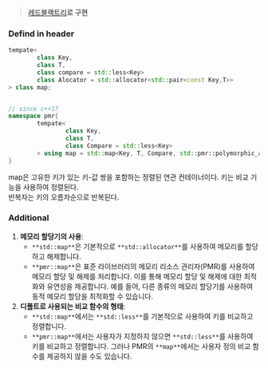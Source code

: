 > [레드블랙트리](https://zeddios.tistory.com/237)**로 구현**

  

### Defind in header

```C++
tempate<
		class Key,
		class T,
		class compare = std::less<Key>
		class Alocator = std::allocator<std::pair<const Key,T>>
> class map;


// since c++17
namespace pmr{
		tempate<
				class Key,
				class T,
				class Compare = std::less<Key>
		> using map = std::map<Key, T, Compare, std::pmr::polymorphic_allocator<std::pair<const Key, T>>>;
}
```

  

map은 고유한 키가 있는 키-값 쌍을 포함하는 정렬된 연관 컨테이너이다. 키는 비교 기능을 사용하여 정렬된다.  
반복자는 키의 오름차순으로 반복된다.  

  

### Additional

1. **메모리 할당기의 사용**:
    - `**std::map**`은 기본적으로 `**std::allocator**`를 사용하여 메모리를 할당하고 해제합니다.
    - `**pmr::map**`은 표준 라이브러리의 메모리 리소스 관리자(PMR)를 사용하여 메모리 할당 및 해제를 처리합니다. 이를 통해 메모리 할당 및 해제에 대한 최적화와 유연성을 제공합니다. 예를 들어, 다른 종류의 메모리 할당기를 사용하여 동적 메모리 할당을 최적화할 수 있습니다.
2. **디폴트로 사용되는 비교 함수의 형태**:
    - `**std::map**`에서는 `**std::less**`를 기본적으로 사용하여 키를 비교하고 정렬합니다.
    - `**pmr::map**`에서는 사용자가 지정하지 않으면 `**std::less**`를 사용하여 키를 비교하고 정렬합니다. 그러나 PMR의 `**map**`에서는 사용자 정의 비교 함수를 제공하지 않을 수도 있습니다.